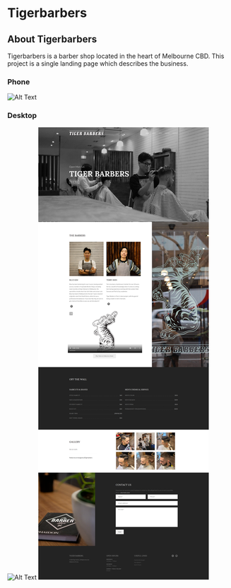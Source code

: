 # Tigerbarbers

## About Tigerbarbers
Tigerbarbers is a barber shop located in the heart of Melbourne CBD. This project is a single landing page which describes the business.

### Phone
![Alt Text](readme/gif/phone.gif "Product Demo")

### Desktop
![Alt Text](readme/gif/desktop.gif "Product Demo")
![Alt text](readme/image/desktop.png?raw=true "Class Diagram")
